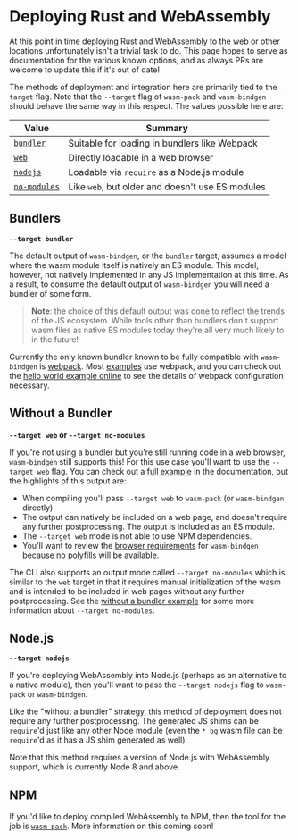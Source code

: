 # Deploying Rust and WebAssembly

At this point in time deploying Rust and WebAssembly to the web or other
locations unfortunately isn't a trivial task to do. This page hopes to serve
as documentation for the various known options, and as always PRs are welcome
to update this if it's out of date!

The methods of deployment and integration here are primarily tied to the
`--target` flag. Note that the `--target` flag of `wasm-pack` and `wasm-bindgen`
should behave the same way in this respect. The values possible here are:

| Value           | Summary                                                    |
|-----------------|------------------------------------------------------------|
| [`bundler`]     | Suitable for loading in bundlers like Webpack              |
| [`web`]         | Directly loadable in a web browser                         |
| [`nodejs`]      | Loadable via `require` as a Node.js module                 |
| [`no-modules`]  | Like `web`, but older and doesn't use ES modules           |

[`bundler`]: #bundlers
[`web`]: #without-a-bundler
[`no-modules`]: #without-a-bundler
[`nodejs`]: #nodejs

## Bundlers

**`--target bundler`**

The default output of `wasm-bindgen`, or the `bundler` target, assumes a model
where the wasm module itself is natively an ES module. This model, however, not
natively implemented in any JS implementation at this time. As a result, to
consume the default output of `wasm-bindgen` you will need a bundler of some
form.

> **Note**: the choice of this default output was done to reflect the trends of
> the JS ecosystem. While tools other than bundlers don't support wasm files as
> native ES modules today they're all very much likely to in the future!

Currently the only known bundler known to be fully compatible with
`wasm-bindgen` is [webpack]. Most [examples] use webpack, and you can check out
the [hello world example online] to see the details of webpack configuration
necessary.

[webpack]: https://webpack.js.org/
[examples]: ../examples/index.html
[hello world example online]: ../examples/hello-world.html

## Without a Bundler

**`--target web` or `--target no-modules`**

If you're not using a bundler but you're still running code in a web browser,
`wasm-bindgen` still supports this! For this use case you'll want to use the
`--target web` flag. You can check out a [full example][nomex] in the
documentation, but the highlights of this output are:

* When compiling you'll pass `--target web` to `wasm-pack` (or `wasm-bindgen`
  directly).
* The output can natively be included on a web page, and doesn't require any
  further postprocessing. The output is included as an ES module.
* The `--target web` mode is not able to use NPM dependencies.
* You'll want to review the [browser requirements] for `wasm-bindgen` because
  no polyfills will be available.

[nomex]: ../examples/without-a-bundler.html
[rfc1]: https://github.com/rustwasm/rfcs/pull/6
[rfc2]: https://github.com/rustwasm/rfcs/pull/8
[browser requirements]: browser-support.html

The CLI also supports an output mode called `--target no-modules` which is
similar to the `web` target in that it requires manual initialization of the
wasm and is intended to be included in web pages without any further
postprocessing.  See the [without a bundler example][nomex] for some more
information about `--target no-modules`.

## Node.js

**`--target nodejs`**

If you're deploying WebAssembly into Node.js (perhaps as an alternative to a
native module), then you'll want to pass the `--target nodejs` flag to
`wasm-pack` or `wasm-bindgen`.

Like the "without a bundler" strategy, this method of deployment does not
require any further postprocessing. The generated JS shims can be `require`'d
just like any other Node module (even the `*_bg` wasm file can be `require`'d
as it has a JS shim generated as well).

Note that this method requires a version of Node.js with WebAssembly support,
which is currently Node 8 and above.

## NPM

If you'd like to deploy compiled WebAssembly to NPM, then the tool for the job
is [`wasm-pack`]. More information on this coming soon!

[`wasm-pack`]: https://rustwasm.github.io/docs/wasm-pack/
